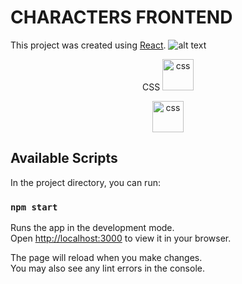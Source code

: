 # CHARACTERS FRONTEND 

This project was created using  [React](https://github.com/facebook/create-react-app).
![alt text](http://url/to/img.png)


<p align="center">
    CSS
  <img src="https://cdn-icons-png.flaticon.com/512/732/732190.png" width="50" title="css">
</p>

<p align="center">
  <img src="https://cdn-icons-png.flaticon.com/512/732/732190.png" width="50" title="css">
</p>

## Available Scripts

In the project directory, you can run:

### `npm start`

Runs the app in the development mode.\
Open [http://localhost:3000](http://localhost:3000) to view it in your browser.

The page will reload when you make changes.\
You may also see any lint errors in the console.
